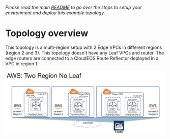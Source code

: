 
*Please read the main [README](../../README.md) to go over the steps to setup your environment and deploy this example topology.*

# Topology overview

This topology is a multi-region setup with 2 Edge VPCs in different regions (region 2 and 3). This topology doesn't have any Leaf VPCs and router. The edge routers are connected to a CloudEOS Route Reflector deployed in a VPC in region 1. 

![Topology](./aws_tworegion_noleaf.png)
